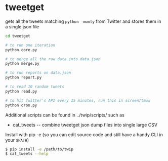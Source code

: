 # tweetget

gets all the tweets matching `python -monty` from Twitter and stores
them in a single json file

```bash
cd tweetget

# to run one iteration
python core.py

# to merge all the raw data into data.json
python merge.py

# to run reports on data.json
python report.py

# to read 10 random tweets
python read.py

# to hit Twitter's API every 15 minutes, run this in screen/tmux
python cron.py
```

Additional scripts can be found in ../twip/scripts/ such as

- cat_tweets -- combine tweetget json dump files into single large CSV

Install with pip -e (so you can edit source code and still have a handy CLI in your `$PATH`)

```bash
$ pip install -e /path/to/twip
$ cat_tweets --help
```
